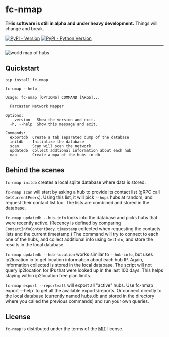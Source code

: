 # fc-nmap

**THis software is still in alpha and under heavy development.** Things will change and break.

[![PyPI - Version](https://img.shields.io/pypi/v/fc-nmap.svg)](https://pypi.org/project/fc-nmap)
[![PyPI - Python Version](https://img.shields.io/pypi/pyversions/fc-nmap.svg)](https://pypi.org/project/fc-nmap)

-----

![world map of hubs](map.png)

## Quickstart


```console
pip install fc-nmap

fc-nmap --help

Usage: fc-nmap [OPTIONS] COMMAND [ARGS]...

  Farcaster Network Mapper

Options:
  --version   Show the version and exit.
  -h, --help  Show this message and exit.

Commands:
  exportdb  Create a tab separated dump of the database
  initdb    Initialize the database
  scan      Scan will scan the network
  updatedb  Collect addtional information about each hub
  map       Create a mpa of the hubs in db
```

## Behind the scenes

`fc-nmap initdb` creates a local sqlite database where data is stored.

`fc-nmap scan` will start by asking a hub to provide its contact list (gRPC call `GetCurrentPeers`). Using this list, it will pick `--hops`
hubs at random, and request their contact list too. The lists are combined and stored in the database.

`fc-nmap updatedb --hub-info` looks into the database and picks hubs that were recently active.
(Recency is defined by comparing `ContactInfoContentBody.timestamp` collected when requesting the contacts lists and the current timestamp.)
The command will try to connect to each one of the hubs, and collect additional info using `GetInfo`, and store the results in the local
database.

`fc-nmap updatedb --hub-location` works similar to `--hub-info`, but uses ip2location.io to get location information about each hub IP.
Again, information collected is stored in the local database. The script will not query ip2location for IPs that were looked up in the last
100 days. This helps staying within ip2location free plan limits.

`fc-nmap export --report=all` will export all "active" hubs. Use fc-nmap export --help` to get all the available exports/reports.
Or connect directly to the local database (currently named hubs.db and stored in the directory where you called the previous commands)
and run your own queries.

## License

`fc-nmap` is distributed under the terms of the [MIT](https://spdx.org/licenses/MIT.html) license.

